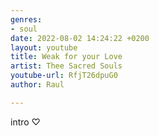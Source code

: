 ```yaml
---
genres:
- soul
date: 2022-08-02 14:24:22 +0200
layout: youtube
title: Weak for your Love
artist: Thee Sacred Souls
youtube-url: RfjT26dpuG0
author: Raul

---
```

intro ♡